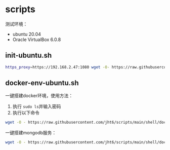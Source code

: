 # scripts

测试环境：
- ubuntu 20.04
- Oracle VirtualBox 6.0.8

## init-ubuntu.sh

```sh
https_proxy=https://192.168.2.47:1080 wget -O- https://raw.githubusercontent.com/jht6/scripts/main/shell/init-ubuntu.sh | https_proxy=https://192.168.2.47:1080 bash
```


## docker-env-ubuntu.sh

一键搭建docker环境，使用方法：

1. 执行 `sudo ls`并输入密码
2. 执行以下命令
```sh
wget -O - https://raw.githubusercontent.com/jht6/scripts/main/shell/docker-env-ubuntu.sh | sudo bash
```


一键搭建mongodb服务：

```sh
wget -O - https://raw.githubusercontent.com/jht6/scripts/main/shell/docker-mongo-ubuntu.sh | sudo bash
```
